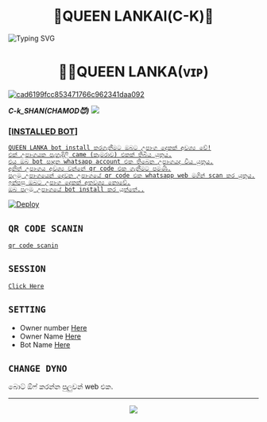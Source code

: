 <h1 align="center"><b> 👒QUEEN LANKAl(C-K)👒 </b></h1>


<img
        src="https://readme-typing-svg.herokuapp.com/?size=33&width=890&lines=Click+On+Install+The+queen+lanka+Bot."
            alt="Typing SVG"
        />
    </a>
</p>

    
<h1 align="center"><b> 🧚‍♀️QUEEN LANKA(ᴠɪᴘ) </b></h1>


<a href="https://Wa.me/+94702256963">
    <img src="https://i.ibb.co/K0mtpng/cad6199fcc853471766c962341daa092.jpg" alt="cad6199fcc853471766c962341daa092" border="0"></a>
    

 ***C-k_SHAN(CHAMOD😈)***
<a href="https://Wa.me/+94702256963">
    <img src="https://img.shields.io/badge/FindOn%20owner-purple&style=plastic">

        
### [INSTALLED BOT]
```
QUEEN LANKA bot install කරගැනීමට ඔබට උපාංග දෙකක් අවශ්‍ය වේ!
එක් උපාංගයක පැහැදිලි came (කැමරාව) එකක් තිබිය යුතුය.
එය ඔබ bot සාදන whatsapp account එක තිබෙන උපාංගයද විය යුතුය.
අනිත් උපාංගය අවශ්‍ය වන්නේ qr code එක ගැනීමට පමණි.
පලමු උපාංගයෙන් දෙවන උපාංගයේ qr code එක whatsapp web මගින් scan කර යුතුය.
ඉන්පසු ඔබට උපාංග දෙකක් අතවශ්‍ය නොවේ.
ඔබ පලමු උපාංගයේ bot install කර යුත්තේ..
```      
 
[![Deploy](https://www.herokucdn.com/deploy/button.svg)](https://heroku.com/deploy?template=https://github.com/sasmithasevidu/QUEEN-LANKA-CK)

<p align="center">

## `QR CODE SCANIN`
        
[`qr code scanin`](https://replit.com/@HYPER-MOD/Queen-Alexa-QR-Code)

## `SESSION`

[`Click Here`](https://github.com/sasmithasevidu/QUEEN-LANKA-CK/blob/main/session.json#L1)

## `SETTING`

- Owner number [Here](https://github.com/sasmithasevidu/QUEEN-LANKA-CK/blob/main/settings.json#L4)
- Owner Name [Here](https://github.com/sasmithasevidu/QUEEN-LANKA-CK/blob/main/settings.json#L14)
- Bot Name [Here](https://github.com/sasmithasevidu/QUEEN-LANKA-CK/blob/main/settings.json#L15)

## `CHANGE DYNO`

බොට් ඕෆ් කරන්න පුලුවන් web එක.

----------

<p align="center">
  <a href="https://youtube.com/c/HYPERMOD"><img src="https://i.ibb.co/TPqc8cv/Screenshot-2021-10-14-12-00-45-610-com-android-chrome.jpg" />
</p>
